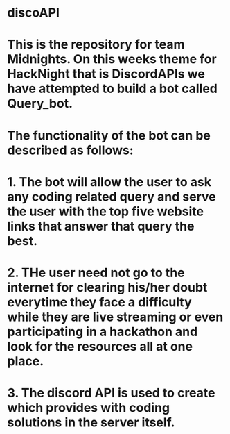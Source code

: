 # discoAPI
# This is the repository for team Midnights. On this weeks theme for HackNight that is DiscordAPIs we have attempted to build a bot called Query_bot.
# The functionality of the bot can be described as follows:
# 1. The bot will allow the user to ask any coding related query and serve the user with the top five website links that answer that query the best.
# 2. THe user need not go to the internet for clearing his/her doubt everytime they face a difficulty while they are live streaming or even participating in a hackathon and look for the resources all at one place.
# 3. The discord API is used to create  which provides with coding solutions in the server itself.

